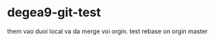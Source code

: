 degea9-git-test
===============
them vao duoi local va da merge voi orgin.
test rebase on orgin master
